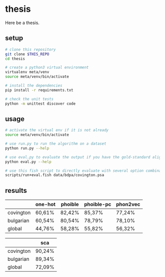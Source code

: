 # thesis

Here be a thesis.


## setup

```bash
# clone this repository
git clone $THIS_REPO
cd thesis

# create a python3 virtual environment
virtualenv meta/venv
source meta/venv/bin/activate

# install the dependencies
pip install -r requirements.txt

# check the unit tests
python -m unittest discover code
```


## usage

```bash
# activate the virtual env if it is not already
source meta/venv/bin/activate

# use run.py to run the algorithm on a dataset
python run.py --help

# use eval.py to evaluate the output if you have the gold-standard alignments
python eval.py --help

# use this fish script to directly evaluate with several option combinations
scripts/run+eval.fish data/bdpa/covington.psa
```


## results

|           | one-hot | phoible | phoible-pc | phon2vec |
|-----------|---------|---------|------------|----------|
| covington |  60,61% |  82,42% |     85,37% |   77,24% |
| bulgarian |  60,54% |  80,54% |     78,79% |   78,10% |
| global    |  44,76% |  58,28% |     55,82% |   56,32% |

|           |     sca |
|-----------|---------|
| covington |  90,24% |
| bulgarian |  89,34% |
| global    |  72,09% |
